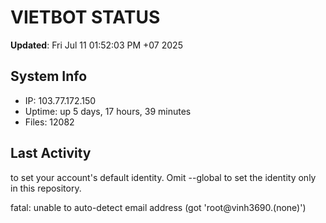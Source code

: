 # VIETBOT STATUS
**Updated**: Fri Jul 11 01:52:03 PM +07 2025

## System Info
- IP: 103.77.172.150
- Uptime: up 5 days, 17 hours, 39 minutes
- Files: 12082

## Last Activity

to set your account's default identity.
Omit --global to set the identity only in this repository.

fatal: unable to auto-detect email address (got 'root@vinh3690.(none)')
